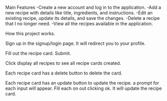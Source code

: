 Main Features
-Create a new account and log in to the application.
-Add a new recipe with details like title, ingredients, and instructions.
-Edit an existing recipe, update its details, and save the changes.
-Delete a recipe that I no longer need.
-View all the recipes available in the application.

How this project works.

Sign up in the signup/login page. It will redirect you to your profile.

Fill out the recipe card. Submit.

Click display all recipes to see all recipe cards created.

Each recipe card has a delete button to delete the card.

Each recipe card has an update button to update the recipe. a prompt for each input will appear. Fill each on out clicking ok. It will update the recipe card.

